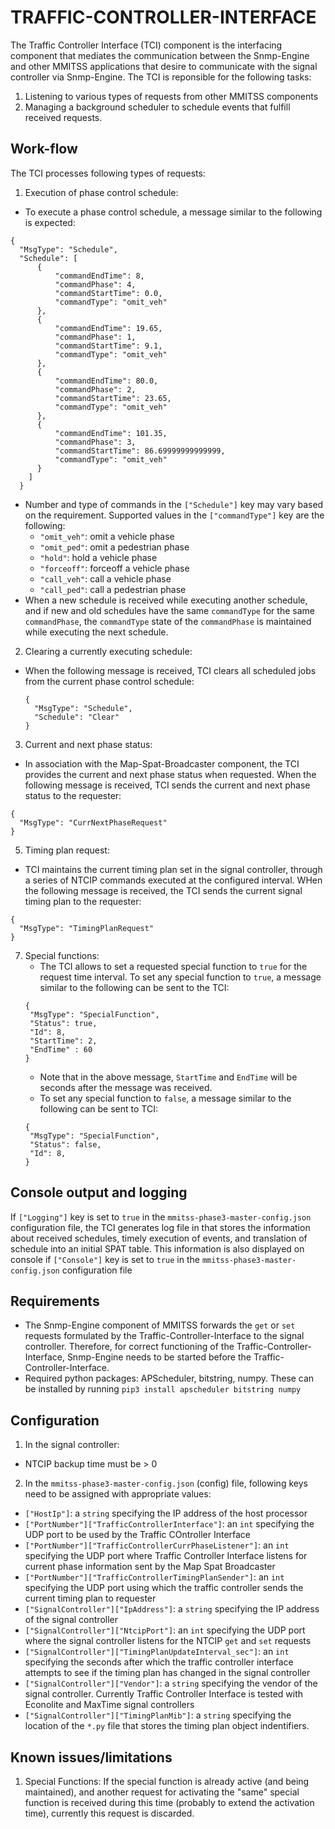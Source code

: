 # TRAFFIC-CONTROLLER-INTERFACE

The Traffic Controller Interface (TCI) component is the interfacing component that mediates the communication between the Snmp-Engine and other MMITSS applications that desire to communicate with the signal controller via Snmp-Engine. The TCI is reponsible for the following tasks:
1. Listening to various types of requests from other MMITSS components
2. Managing a background scheduler to schedule events that fulfill received requests.

## Work-flow
The TCI processes following types of requests:
1. Execution of phase control schedule:
  - To execute a phase control schedule, a message similar to the following is expected:
  ```
  {
    "MsgType": "Schedule",
    "Schedule": [
        {
            "commandEndTime": 8,
            "commandPhase": 4,
            "commandStartTime": 0.0,
            "commandType": "omit_veh"
        },
        {
            "commandEndTime": 19.65,
            "commandPhase": 1,
            "commandStartTime": 9.1,
            "commandType": "omit_veh"
        },
        {
            "commandEndTime": 80.0,
            "commandPhase": 2,
            "commandStartTime": 23.65,
            "commandType": "omit_veh"
        },
        {
            "commandEndTime": 101.35,
            "commandPhase": 3,
            "commandStartTime": 86.69999999999999,
            "commandType": "omit_veh"
        }
      ]
    }
  ```
  - Number and type of commands in the `["Schedule"]` key may vary based on the requirement. Supported values in the `["commandType"]` key are the following:
    - `"omit_veh"`: omit a vehicle phase
    - `"omit_ped"`: omit a pedestrian phase
    - `"hold"`: hold a vehicle phase
    - `"forceoff"`: forceoff a vehicle phase
    - `"call_veh"`: call a vehicle phase
    - `"call_ped"`: call a pedestrian phase
  - When a new schedule is received while executing another schedule, and if new and old schedules have the same `commandType` for the same `commandPhase`, the `commandType`   state of the `commandPhase` is maintained while executing the next schedule.

2. Clearing a currently executing schedule:
  - When the following message is received, TCI clears all scheduled jobs from the current phase control schedule:
    ```
    {
      "MsgType": "Schedule",
      "Schedule": "Clear"
    }
    ```    
3. Current and next phase status:
  - In association with the Map-Spat-Broadcaster component, the TCI provides the current and next phase status when requested. When the following message is received, TCI sends the current and next phase status to the requester:
  ```
  {
	"MsgType": "CurrNextPhaseRequest"
  }
  ```
5. Timing plan request:
  - TCI maintains the current timing plan set in the signal controller, through a series of NTCIP commands executed at the configured interval. WHen the following message is received, the TCI sends the current signal timing plan to the requester:
  ```
  {
  	"MsgType": "TimingPlanRequest"
  }
  ```
7. Special functions:
   - The TCI allows to set a requested special function to `true` for the request time interval. To set any special function to `true`, a message similar to the following can be sent to the TCI:
   ```
   {
	"MsgType": "SpecialFunction",
	"Status": true,
	"Id": 8,
	"StartTime": 2,
	"EndTime" : 60
   }
   ```
   - Note that in the above message, `StartTime` and `EndTime` will be seconds after the message was received.
   - To set any special function to `false`, a message similar to the following can be sent to TCI:
   ```
   {
	"MsgType": "SpecialFunction",
	"Status": false,
	"Id": 8,
   }
   ```
## Console output and logging
If `["Logging"]` key is set to `true` in the `mmitss-phase3-master-config.json` configuration file, the TCI generates log file in that stores the information about received schedules, timely execution of events, and translation of schedule into an initial SPAT table. This information is also displayed on console if `["Console"]` key is set to `true` in the `mmitss-phase3-master-config.json` configuration file

## Requirements
- The Snmp-Engine component of MMITSS forwards the `get` or `set` requests formulated by the Traffic-Controller-Interface to the signal controller. Therefore, for correct functioning of the Traffic-Controller-Interface, Snmp-Engine needs to be started before the Traffic-Controller-Interface.
- Required python packages: APScheduler, bitstring, numpy. These can be installed by running `pip3 install apscheduler bitstring numpy`

## Configuration
1. In the signal controller:
  - NTCIP backup time must be > 0

2. In the `mmitss-phase3-master-config.json` (config) file, following keys need to be assigned with appropriate values:
  - `["HostIp"]`: a `string` specifying the IP address of the host processor
  - `["PortNumber"]["TrafficControllerInterface"]`: an `int` specifying the UDP port to be used by the Traffic COntroller Interface
  - `["PortNumber"]["TrafficControllerCurrPhaseListener"]`: an `int` specifying the UDP port where Traffic Controller Interface listens for current phase information sent by the Map Spat Broadcaster
  - `["PortNumber"]["TrafficControllerTimingPlanSender"]`: an `int` specifying the UDP port using which the traffic controller sends the current timing plan to requester
  - `["SignalController"]["IpAddress"]`: a `string` specifying the IP address of the signal controller
  - `["SignalController"]["NtcipPort"]`: an `int` specifying the UDP port where the signal controller listens for the NTCIP `get` and `set` requests
  - `["SignalController"]["TimingPlanUpdateInterval_sec"]`: an `int` specifying the seconds after which the traffic controller interface attempts to see if the timing plan has changed in the signal controller 
  - `["SignalController"]["Vendor"]`: a `string` specifying the vendor of the signal controller. Currently Traffic Controller Interface is tested with Econolite and MaxTime signal controllers
  - `["SignalController"]["TimingPlanMib"]`: a `string` specifying the location of the `*.py` file that stores the timing plan object indentifiers.


## Known issues/limitations
1. Special Functions:
If the special function is already active (and being maintained), and another request for activating the "same" special function is received during this time (probably to extend the activation time), currently this request is discarded.
